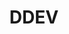 ---
codehost: https://github.com/https://github.com/drud/ddev
logohandle: ddev
sort: ddev
title: DDEV
website: https://ddev.com/
---